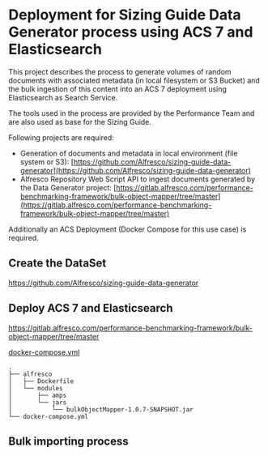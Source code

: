 # Deployment for Sizing Guide Data Generator process using ACS 7 and Elasticsearch

This project describes the process to generate volumes of random documents with associated metadata (in local filesystem or S3 Bucket) and the bulk ingestion of this content into an ACS 7 deployment using Elasticsearch as Search Service.

The tools used in the process are provided by the Performance Team and are also used as base for the Sizing Guide.

Following projects are required:

* Generation of documents and metadata in local environment (file system or S3): [https://github.com/Alfresco/sizing-guide-data-generator](https://github.com/Alfresco/sizing-guide-data-generator)
* Alfresco Repository Web Script API to ingest documents generated by the Data Generator project: [https://gitlab.alfresco.com/performance-benchmarking-framework/bulk-object-mapper/tree/master](https://gitlab.alfresco.com/performance-benchmarking-framework/bulk-object-mapper/tree/master)

Additionally an ACS Deployment (Docker Compose for this use case) is required.

## Create the DataSet

https://github.com/Alfresco/sizing-guide-data-generator

## Deploy ACS 7 and Elasticsearch

https://gitlab.alfresco.com/performance-benchmarking-framework/bulk-object-mapper/tree/master

[docker-compose.yml](docker-compose.yml)

```
.
├── alfresco
│   ├── Dockerfile
│   └── modules
│       ├── amps
│       └── jars
│           └── bulkObjectMapper-1.0.7-SNAPSHOT.jar
└── docker-compose.yml
```

## Bulk importing process
